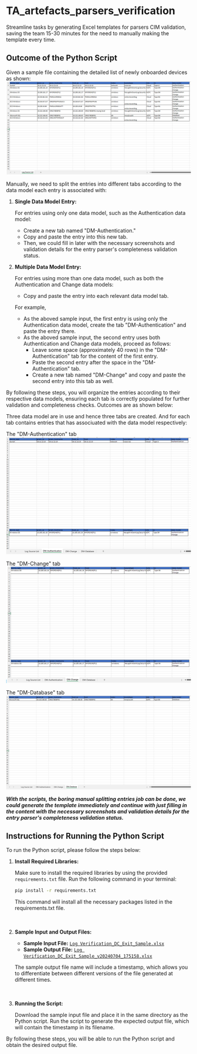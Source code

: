 # TA_artefacts_parsers_verification
Streamline tasks by generating Excel templates for parsers CIM validation, saving the team 15-30 minutes for the need to manually making the template every time.

## Outcome of the Python Script
Given a sample file containing the detailed list of newly onboarded devices as shown:
![Sample_Input](https://github.com/jl-chan/TA_artefacts_parsers_verification/blob/main/assets/screenshots/Generate_Parsers_Verification_Template_Before.png)

Manually, we need to split the entries into different tabs according to the data model each entry is associated with:

1. **Single Data Model Entry:**
   
   For entries using only one data model, such as the Authentication data model:

   - Create a new tab named "DM-Authentication."
   - Copy and paste the entry into this new tab.
   - Then, we could fill in later with the necessary screenshots and validation details for the entry parser's completeness validation status.

2. **Multiple Data Model Entry:**

   For entries using more than one data model, such as both the Authentication and Change data models:

   - Copy and paste the entry into each relevant data model tab.
   
   For example, 
   - As the aboved sample input, the first entry is using only the Authentication data model, create the tab "DM-Authentication" and paste the entry there.
   - As the aboved sample input, the second entry uses both Authentication and Change data models, proceed as follows:
     - Leave some space (approximately 40 rows) in the "DM-Authentication" tab for the content of the first entry.
     - Paste the second entry after the space in the "DM-Authentication" tab.
     - Create a new tab named "DM-Change" and copy and paste the second entry into this tab as well.
     
By following these steps, you will organize the entries according to their respective data models, ensuring each tab is correctly populated for further validation and completeness checks. Outcomes are as shown below:

Three data model are in use and hence three tabs are created. And for each tab contains entries that has associuated with the data model respectively:

The "DM-Authentication" tab
![Sample_Output_DM_Authentication](https://github.com/jl-chan/TA_artefacts_parsers_verification/blob/main/assets/screenshots/Generate_Parsers_Verification_Template_After1.png)

The "DM-Change" tab
![Sample_Output_DM_Change](https://github.com/jl-chan/TA_artefacts_parsers_verification/blob/main/assets/screenshots/Generate_Parsers_Verification_Template_After2.png)

The "DM-Database" tab
![Sample_Output_DM_Database](https://github.com/jl-chan/TA_artefacts_parsers_verification/blob/main/assets/screenshots/Generate_Parsers_Verification_Template_After3.png)

***With the scripts, the boring manual splitting entries job can be done, we could generate the template immediately and continue with just filling in the content with the necessary screenshots and validation details for the entry parser's completeness validation status.***


## Instructions for Running the Python Script

To run the Python script, please follow the steps below:

1. **Install Required Libraries:**
   
   Make sure to install the required libraries by using the provided `requirements.txt` file. Run the following command in your terminal:

   ```sh
   pip install -r requirements.txt
   ```
 
   This command will install all the necessary packages listed in the requirements.txt file.    
    <br /><br />
2. **Sample Input and Output Files:**

   - **Sample Input File:** [`Log Verification_DC_Exit_Sample.xlsx`](
https://github.com/jl-chan/TA_artefacts_parsers_verification/blob/main/assets/Log%20Verification_DC_Exit_Sample.xlsx)
   - **Sample Output File:** [`Log Verification_DC_Exit_Sample_v20240704_175158.xlsx`](https://github.com/jl-chan/TA_artefacts_parsers_verification/blob/main/assets/Log%20Verification_DC_Exit_Sample_v20240704_175158.xlsx)
  
   The sample output file name will include a timestamp, which allows you to differentiate between different versions of the file generated at different times.    
<br /><br />
3. **Running the Script:**

   Download the sample input file and place it in the same directory as the Python script. Run the script to generate the expected output file, which will contain the timestamp in its filename.

By following these steps, you will be able to run the Python script and obtain the desired output file.
